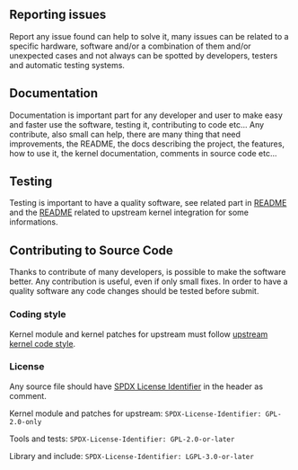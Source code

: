 ## Reporting issues

Report any issue found can help to solve it, many issues can be related to a
specific hardware, software and/or a combination of them and/or
unexpected cases and not always can be spotted by developers, testers and
automatic testing systems.

## Documentation

Documentation is important part for any developer and user to make easy and faster
use the software, testing it, contributing to code etc...
Any contribute, also small can help, there are many thing that need improvements,
the README, the docs describing the project, the features, how to use it, the
kernel documentation, comments in source code etc...

## Testing

Testing is important to have a quality software, see related part in [README](README.md#tests)
and the [README](https://github.com/veeam/blksnap/blob/master/doc/README-upstream-kernel.md) related to upstream kernel integration
for some informations.

## Contributing to Source Code

Thanks to contribute of many developers, is possible to
make the software better. Any contribution is useful, even if only small fixes.
In order to have a quality software any code changes should be tested before submit.

### Coding style

Kernel module and kernel patches for upstream must follow [upstream kernel code style](https://docs.kernel.org/process/coding-style.html).

### License

Any source file should have [SPDX License Identifier](https://spdx.dev/ids/) in the header as comment.

Kernel module and patches for upstream: `SPDX-License-Identifier: GPL-2.0-only`

Tools and tests: `SPDX-License-Identifier: GPL-2.0-or-later`

Library and include: `SPDX-License-Identifier: LGPL-3.0-or-later`
